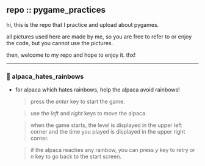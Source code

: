 ## repo :: pygame_practices
hi, this is the repo that I practice and upload about pygames.

all pictures used here are made by me, so you are free to refer to or enjoy the code, but you cannot use the pictures.

then, welcome to my repo and hope to enjoy it. thx!

---
### :llama: alpaca_hates_rainbows
- for alpaca which hates rainbows, help the alpaca avoid rainbows!

  > press the *enter* key to start the game.
 
  > use the *left* and *right* keys to move the alpaca.
 
  > when the game starts, the level is displayed in the upper left corner and the time you played is displayed in the upper right corner.
 
  > if the alpaca reaches any rainbow, you can press *y* key to retry or *n* key to go back to the start screen.
